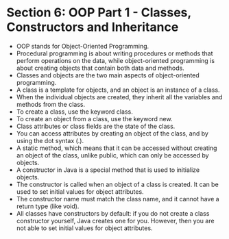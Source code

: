 # Section 6: OOP Part 1 - Classes, Constructors and Inheritance
- OOP stands for Object-Oriented Programming.
- Procedural programming is about writing procedures or methods that perform operations on the data, while object-oriented programming is about creating objects that contain both data and methods.
- Classes and objects are the two main aspects of object-oriented programming.
- A class is a template for objects, and an object is an instance of a class.
- When the individual objects are created, they inherit all the variables and methods from the class.
- To create a class, use the keyword class.
- To create an object from a class, use the keyword new.
- Class attributes or class fields are the state of the class.
- You can access attributes by creating an object of the class, and by using the dot syntax (.).
-  A static method, which means that it can be accessed without creating an object of the class, unlike public, which can only be accessed by objects.
- A constructor in Java is a special method that is used to initialize objects.
- The constructor is called when an object of a class is created. It can be used to set initial values for object attributes.
- The constructor name must match the class name, and it cannot have a return type (like void).
- All classes have constructors by default: if you do not create a class constructor yourself, Java creates one for you. However, then you are not able to set initial values for object attributes.